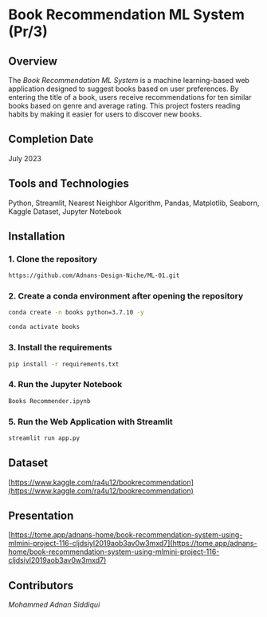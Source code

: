 # Book Recommendation ML System (Pr/3)

## Overview  
The *Book Recommendation ML System* is a machine learning-based web application designed to suggest books based on user preferences. By entering the title of a book, users receive recommendations for ten similar books based on genre and average rating. This project fosters reading habits by making it easier for users to discover new books.  

## Completion Date  
July 2023  

## Tools and Technologies  
Python, Streamlit, Nearest Neighbor Algorithm, Pandas, Matplotlib, Seaborn, Kaggle Dataset, Jupyter Notebook  

## Installation

### 1. Clone the repository

```bash
https://github.com/Adnans-Design-Niche/ML-01.git
```

### 2. Create a conda environment after opening the repository

```bash
conda create -n books python=3.7.10 -y
```

```bash
conda activate books
```


### 3. Install the requirements

```bash
pip install -r requirements.txt
```

### 4. Run the Jupyter Notebook

```bash
Books Recommender.ipynb
```

### 5. Run the Web Application with Streamlit

```bash
streamlit run app.py
```

## Dataset
[https://www.kaggle.com/ra4u12/bookrecommendation](https://www.kaggle.com/ra4u12/bookrecommendation)

## Presentation
[https://tome.app/adnans-home/book-recommendation-system-using-mlmini-project-116-cljdsiyl2019aob3av0w3mxd7](https://tome.app/adnans-home/book-recommendation-system-using-mlmini-project-116-cljdsiyl2019aob3av0w3mxd7)

## Contributors
*Mohammed Adnan Siddiqui*  
